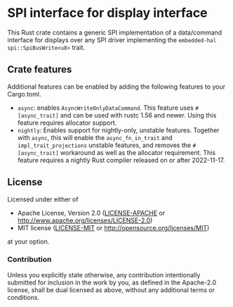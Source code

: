 # SPI interface for display interface

This Rust crate contains a generic SPI implementation of a data/command
interface for displays over any SPI driver implementing the `embedded-hal`
`spi::SpiBusWrite<u8>` trait.

## Crate features

Additional features can be enabled by adding the following features to your Cargo.toml.

 - `async`: enables `AsyncWriteOnlyDataCommand`. This feature uses `#[async_trait]` and can be
   used with rustc 1.56 and newer. Using this feature requires allocator support.
 - `nightly`: Enables support for nightly-only, unstable features. Together with `async`, this will
   enable the `async_fn_in_trait` and `impl_trait_projections` unstable features,
   and removes the `#[async_trait]` workaround as well as the allocator requirement.
   This feature requires a nightly Rust compiler released on or after 2022-11-17.

## License

Licensed under either of

- Apache License, Version 2.0 ([LICENSE-APACHE](LICENSE-APACHE) or
  http://www.apache.org/licenses/LICENSE-2.0)
- MIT license ([LICENSE-MIT](LICENSE-MIT) or http://opensource.org/licenses/MIT)

at your option.

### Contribution

Unless you explicitly state otherwise, any contribution intentionally submitted for inclusion in the
work by you, as defined in the Apache-2.0 license, shall be dual licensed as above, without any
additional terms or conditions.
